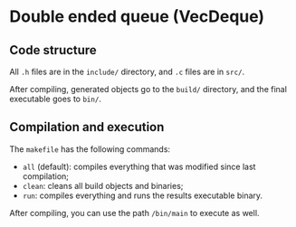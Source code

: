 # Double ended queue (VecDeque)

## Code structure

All `.h` files are in the `include/` directory, and `.c` files are in `src/`.

After compiling, generated objects go to the `build/` directory, and the final executable goes to `bin/`.

## Compilation and execution

The `makefile` has the following commands:

- `all` (default): compiles everything that was modified since last compilation;
- `clean`: cleans all build objects and binaries;
- `run`: compiles everything and runs the results executable binary.

After compiling, you can use the path `/bin/main` to execute as well.
